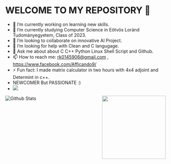 # WELCOME TO MY REPOSITORY  👋

- 🔭 I’m currently working on learning new skills.
- 🌱 I’m currently studying Computer Science in Eötvös Loránd Tudományegyetem, Class of 2023.
- 👯 I’m looking to collaborate on innovative AI Project.
- 🤔 I’m looking for help with Clean and C langugage.
- 💬 Ask me about about C C++ Python Linux Shell Script and Github.
- 📫 How to reach me: rk0145906@gmail.com , https://www.facebook.com/Afficando9/
- ⚡ Fun fact: I made matrix calculator in two hours with 4x4 adjoint and Determint in c++.
- NEWCOMER But PASSIONATE :)
- ![](https://komarev.com/ghpvc/?username=your-github-rajeshkumar-ctrl&color=green)

<img align='right' src="https://media.giphy.com/media/M9gbBd9nbDrOTu1Mqx/giphy.gif" width="200">

![Github Stats](https://github-readme-stats.vercel.app/api?username=rajeshkumar-ctrl&count_private=true&show_icons=true&theme=radical)
